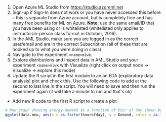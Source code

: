 1.  Open Azure ML Studio from https://studio.azureml.net
2.  Sign-up if Sign-In does not work or you have never accessed this before – this is separate from Azure account, but is completely free and has many free benefits for ML on Azure.  **Note**: use the same email/ID that you have been using or is whitelisted (whitelisted only applies to instructor/in-person class format in October, 2016).
3.  In the AML Studio, make sure you are logged in as the correct user/email and are in the correct Subscription (all of these that are hooked up to what you were doing in class)
4.  Navigate to the experiment `<name>mlwk`.
4.  Explore distributions and inspect data in AML Studio and your experiment `<name>mlwk` with Visualize (right click on output node -> Visualize -> explore this mode)
5.  Update the R script in the first module to an an EDA (exploratory data analysis) plot and check this.  Use the following code to add at the second to last line in the script.  You will need to save and then run the experiment again (it will take a minute to run and that's ok)
* Add new R code to the first R script to create a plot

```R
# New graph showing energy demand as a function of hour of day shown by day of week: (this is a comment)
ggplot(data.new, aes(x = as.factor(hourofday), y = Demand, color = as.factor(dayofweek))) + geom_line()
```
